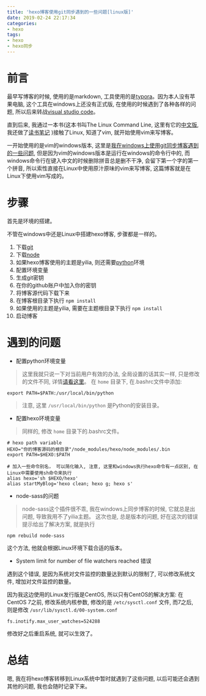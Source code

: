 ```yaml
---
title: 'hexo博客使用git同步遇到的一些问题[linux版]'
date: 2019-02-24 22:17:34
categories:
- hexo
tags:
- hexo
- hexo同步
---
```


# 前言

最早写博客的时候, 使用的是markdown, 工具使用的是[typora](https:://www.typora.io)。因为本人没有苹果电脑, 这个工具在windows上还没有正式版, 在使用的时候遇到了各种各样的问题, 所以后来转战[visual studio code](https://code.visualstudio.com)。

直到后来, 我通过一本书(这本书叫The Linux Command Line, 这里有它的[中文版](bill66.github.io/TLCL/index.html), 我还做了[读书笔记](https://icecreamzhao.github.io/linux/The_Linux_Command_Line/The-Linux-Command-Line-read-note-1Day.html) )接触了Linux, 知道了vim, 就开始使用vim来写博客。

一开始使用的是vim的windows版本, 这里是[我在windows上使用git同步博客遇到的一些问题](https://icecreamzhao.github.io/hexo/hexo-git-sync-windows.html), 但是因为vim的windows版本是运行在windows的命令行中的, 而windows命令行在键入中文的时候删除拼音总是删不干净, 会留下第一个字的第一个拼音, 所以索性直接在Linux中使用原汁原味的vim来写博客, 这篇博客就是在Linux下使用vim写成的。

# 步骤

首先是环境的搭建。

不管在windows中还是Linux中搭建hexo博客, 步骤都是一样的。

1. 下载[git](https://git-scm.com/download/linux)
2. 下载[node](https://github.com/nodejs/help/wiki/Installation)
3. 如果hexo博客使用的主题是yilia, 则还需要[python](https://www.python.org/downloads/source/)环境
4. 配置环境变量
5. 生成git密钥
6. 在你的github账户中加入你的密钥
7. 将博客源代码下载下来
8. 在博客根目录下执行 `npm install`
9. 如果使用的主题是yilia, 需要在主题根目录下执行 `npm install`
10. 启动博客

# 遇到的问题

* 配置python环境变量

> 这里我就只说一下对当前用户有效的办法, 全局设置的话其实一样, 只是修改的文件不同, 详情[请看这里](https://icecreamzhao.github.io/linux/Linux_Basic_Operation/linux-path-variable.html)。 
在 `home` 目录下, 在.bashrc文件中添加:

```shell
export PATH=$PATH:/usr/local/bin/python
```

> 注意, 这里 `/usr/local/bin/python` 是Python的安装目录。

* 配置hexo环境变量

> 同样的, 修改 `home` 目录下的.bashrc文件。

```shell
# hexo path variable
HEXO="你的博客源码的根目录"/node_modules/hexo/node_modules/.bin
export PATH=$HEXO:$PATH

# 加入一些命令别名， 可以简化输入, 注意, 这里和windows执行hexo命令有一点区别, 在Linux中需要使用sh命令来执行
alias hexo='sh $HEXO/hexo'
alias startMyBlog='hexo clean; hexo g; hexo s'
```

* node-sass的问题

> node-sass这个插件很不乖, 我在windows上同步博客的时候, 它就总是出问题, 导致我用不了yilia主题。
这次也是, 总是版本的问题, 好在这次的错误提示给出了解决方案, 就是执行

```shell
npm rebuild node-sass
```

这个方法, 他就会根据Linux环境下载合适的版本。

* System limit for number of file watchers reached 错误

遇到这个错误, 是因为系统对文件监控的数量达到默认的限制了, 可以修改系统文件, 增加对文件监控的数量。

因为我这边使用的Linux发行版是CentOS, 所以只有CentOS的解决方案:
在CentOS 7之前, 修改系统内核参数, 修改的是 `/etc/sysctl.conf` 文件, 而7之后, 则是修改 `/usr/lib/sysctl.d/00-system.conf`

```shell
fs.inotify.max_user_watches=524288
```

修改好之后重启系统, 就可以生效了。

# 总结

嗯, 我在将hexo博客转移到Linux系统中暂时就遇到了这些问题, 以后可能还会遇到其他的问题, 我也会随时记录下来。
